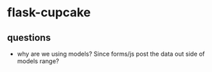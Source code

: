 # flask-cupcake

## questions

- why are we using models? Since forms/js post the data out side of models range?
